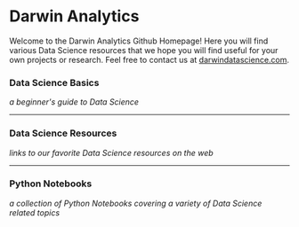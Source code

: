 # Darwin Analytics 

Welcome to the Darwin Analytics Github Homepage!  Here you will find various Data Science resources that we hope you will find useful for your own projects or research.  Feel free to contact us at [darwindatascience.com](http://www.darwindatascience.com/).

### Data Science Basics
_a beginner's guide to Data Science_

---
### Data Science Resources  
_links to our favorite Data Science resources on the web_

---
### Python Notebooks
_a collection of Python Notebooks covering a variety of Data Science related topics_


